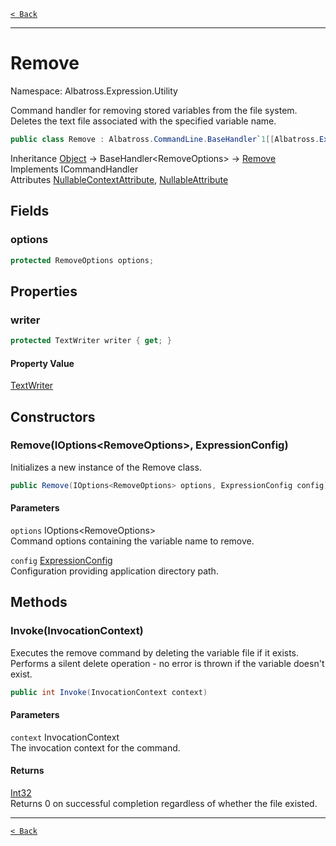 [`< Back`](../../../)

---

# Remove

Namespace: Albatross.Expression.Utility

Command handler for removing stored variables from the file system.
 Deletes the text file associated with the specified variable name.

```csharp
public class Remove : Albatross.CommandLine.BaseHandler`1[[Albatross.Expression.Utility.RemoveOptions, Albatross.Expression.Utility, Version=4.0.0.0, Culture=neutral, PublicKeyToken=null]], System.CommandLine.Invocation.ICommandHandler
```

Inheritance [Object](https://docs.microsoft.com/en-us/dotnet/api/system.object) → BaseHandler&lt;RemoveOptions&gt; → [Remove](./albatross/expression/utility/remove)<br>
Implements ICommandHandler<br>
Attributes [NullableContextAttribute](https://docs.microsoft.com/en-us/dotnet/api/system.runtime.compilerservices.nullablecontextattribute), [NullableAttribute](https://docs.microsoft.com/en-us/dotnet/api/system.runtime.compilerservices.nullableattribute)

## Fields

### **options**

```csharp
protected RemoveOptions options;
```

## Properties

### **writer**

```csharp
protected TextWriter writer { get; }
```

#### Property Value

[TextWriter](https://docs.microsoft.com/en-us/dotnet/api/system.io.textwriter)<br>

## Constructors

### **Remove(IOptions&lt;RemoveOptions&gt;, ExpressionConfig)**

Initializes a new instance of the Remove class.

```csharp
public Remove(IOptions<RemoveOptions> options, ExpressionConfig config)
```

#### Parameters

`options` IOptions&lt;RemoveOptions&gt;<br>
Command options containing the variable name to remove.

`config` [ExpressionConfig](./albatross/expression/utility/expressionconfig)<br>
Configuration providing application directory path.

## Methods

### **Invoke(InvocationContext)**

Executes the remove command by deleting the variable file if it exists.
 Performs a silent delete operation - no error is thrown if the variable doesn't exist.

```csharp
public int Invoke(InvocationContext context)
```

#### Parameters

`context` InvocationContext<br>
The invocation context for the command.

#### Returns

[Int32](https://docs.microsoft.com/en-us/dotnet/api/system.int32)<br>
Returns 0 on successful completion regardless of whether the file existed.

---

[`< Back`](../../../)
